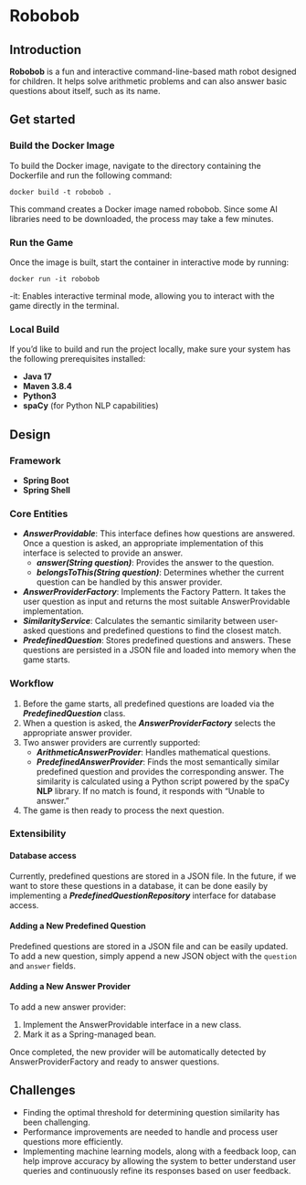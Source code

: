 # Robobob

## Introduction
**Robobob** is a fun and interactive command-line-based math robot designed for children. It helps solve arithmetic problems and can also answer basic questions about itself, such as its name.
## Get started
### Build the Docker Image
To build the Docker image, navigate to the directory containing the Dockerfile and run the following command:

    docker build -t robobob .

This command creates a Docker image named robobob. Since some AI libraries need to be downloaded, the process may take a few minutes.

### Run the Game
Once the image is built, start the container in interactive mode by running:

    docker run -it robobob

-it: Enables interactive terminal mode, allowing you to interact with the game directly in the terminal.

### Local Build
If you’d like to build and run the project locally, make sure your system has the following prerequisites installed:
- **Java 17**
- **Maven 3.8.4**
- **Python3**
- **spaCy** (for Python NLP capabilities)

## Design
### Framework
- **Spring Boot**
- **Spring Shell**

### Core Entities
- ***AnswerProvidable***: This interface defines how questions are answered. Once a question is asked, an appropriate implementation of this interface is selected to provide an answer.
  - ***answer(String question)***: Provides the answer to the question.
  - ***belongsToThis(String question)***: Determines whether the current question can be handled by this answer provider.
- ***AnswerProviderFactory***: Implements the Factory Pattern. It takes the user question as input and returns the most suitable AnswerProvidable implementation.
- ***SimilarityService***: Calculates the semantic similarity between user-asked questions and predefined questions to find the closest match.
- ***PredefinedQuestion***: Stores predefined questions and answers. These questions are persisted in a JSON file and loaded into memory when the game starts.

### Workflow
1. Before the game starts, all predefined questions are loaded via the ***PredefinedQuestion*** class.
2. When a question is asked, the ***AnswerProviderFactory*** selects the appropriate answer provider.
3. Two answer providers are currently supported:
   - ***ArithmeticAnswerProvider***: Handles mathematical questions.
   - ***PredefinedAnswerProvider***: Finds the most semantically similar predefined question and provides the corresponding answer. The similarity is calculated using a Python script powered by the spaCy **NLP** library. If no match is found, it responds with “Unable to answer.”
4. The game is then ready to process the next question.

### Extensibility
#### Database access
Currently, predefined questions are stored in a JSON file. In the future, if we want to store these questions in a database, it can be done easily by implementing a ***PredefinedQuestionRepository*** interface for database access.
#### Adding a New Predefined Question
Predefined questions are stored in a JSON file and can be easily updated. To add a new question, simply append a new JSON object with the `question` and `answer` fields.
#### Adding a New Answer Provider
To add a new answer provider:
1. Implement the AnswerProvidable interface in a new class.
2. Mark it as a Spring-managed bean. 

Once completed, the new provider will be automatically detected by AnswerProviderFactory and ready to answer questions.

## Challenges
- Finding the optimal threshold for determining question similarity has been challenging.
- Performance improvements are needed to handle and process user questions more efficiently.
- Implementing machine learning models, along with a feedback loop, can help improve accuracy by allowing the system to better understand user queries and continuously refine its responses based on user feedback.



    